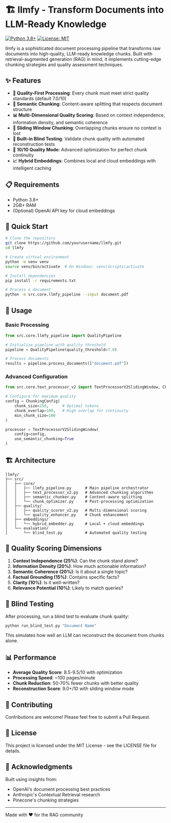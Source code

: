 # 🏗️ llmfy - Transform Documents into LLM-Ready Knowledge

[![Python 3.8+](https://img.shields.io/badge/python-3.8+-blue.svg)](https://www.python.org/downloads/)
[![License: MIT](https://img.shields.io/badge/License-MIT-yellow.svg)](https://opensource.org/licenses/MIT)

llmfy is a sophisticated document processing pipeline that transforms raw documents into high-quality, LLM-ready knowledge chunks. Built with retrieval-augmented generation (RAG) in mind, it implements cutting-edge chunking strategies and quality assessment techniques.

## ✨ Features

- **🎯 Quality-First Processing**: Every chunk must meet strict quality standards (default 7.0/10)
- **🧠 Semantic Chunking**: Content-aware splitting that respects document structure
- **📊 Multi-Dimensional Quality Scoring**: Based on context independence, information density, and semantic coherence
- **🔄 Sliding Window Chunking**: Overlapping chunks ensure no context is lost
- **🧪 Built-in Blind Testing**: Validate chunk quality with automated reconstruction tests
- **🚀 10/10 Quality Mode**: Advanced optimization for perfect chunk continuity
- **📈 Hybrid Embeddings**: Combines local and cloud embeddings with intelligent caching

## 📋 Requirements

- Python 3.8+
- 2GB+ RAM
- (Optional) OpenAI API key for cloud embeddings

## 🚀 Quick Start

```bash
# Clone the repository
git clone https://github.com/yourusername/llmfy.git
cd llmfy

# Create virtual environment
python -m venv venv
source venv/bin/activate  # On Windows: venv\Scripts\activate

# Install dependencies
pip install -r requirements.txt

# Process a document
python -m src.core.llmfy_pipeline --input document.pdf
```

## 📖 Usage

### Basic Processing

```python
from src.core.llmfy_pipeline import QualityPipeline

# Initialize pipeline with quality threshold
pipeline = QualityPipeline(quality_threshold=7.0)

# Process documents
results = pipeline.process_documents(["document.pdf"])
```

### Advanced Configuration

```python
from src.core.text_processor_v2 import TextProcessorV2SlidingWindow, ChunkingConfig

# Configure for maximum quality
config = ChunkingConfig(
    chunk_size=250,      # Optimal tokens
    chunk_overlap=100,   # High overlap for continuity
    min_chunk_size=100
)

processor = TextProcessorV2SlidingWindow(
    config=config,
    use_semantic_chunking=True
)
```

## 🏗️ Architecture

```
llmfy/
├── src/
│   ├── core/
│   │   ├── llmfy_pipeline.py      # Main pipeline orchestrator
│   │   ├── text_processor_v2.py   # Advanced chunking algorithms
│   │   ├── semantic_chunker.py    # Content-aware splitting
│   │   └── chunk_optimizer.py     # Post-processing optimization
│   ├── quality/
│   │   ├── quality_scorer_v2.py   # Multi-dimensional scoring
│   │   └── quality_enhancer.py    # Chunk enhancement
│   ├── embeddings/
│   │   └── hybrid_embedder.py     # Local + cloud embeddings
│   └── evaluation/
│       └── blind_test.py          # Automated quality testing
```

## 🔬 Quality Scoring Dimensions

1. **Context Independence (25%)**: Can the chunk stand alone?
2. **Information Density (20%)**: How much actionable information?
3. **Semantic Coherence (20%)**: Is it about a single topic?
4. **Factual Grounding (15%)**: Contains specific facts?
5. **Clarity (10%)**: Is it well-written?
6. **Relevance Potential (10%)**: Likely to match queries?

## 🧪 Blind Testing

After processing, run a blind test to evaluate chunk quality:

```bash
python run_blind_test.py "Document Name"
```

This simulates how well an LLM can reconstruct the document from chunks alone.

## 📊 Performance

- **Average Quality Score**: 8.5-9.5/10 with optimization
- **Processing Speed**: ~100 pages/minute
- **Chunk Reduction**: 50-70% fewer chunks with better quality
- **Reconstruction Score**: 9.0+/10 with sliding window mode

## 🤝 Contributing

Contributions are welcome! Please feel free to submit a Pull Request.

## 📄 License

This project is licensed under the MIT License - see the LICENSE file for details.

## 🙏 Acknowledgments

Built using insights from:
- OpenAI's document processing best practices
- Anthropic's Contextual Retrieval research
- Pinecone's chunking strategies

---

Made with ❤️ for the RAG community